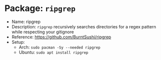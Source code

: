 # Package: `ripgrep`

- Name: ripgrep
- Description: `ripgrep` recursively searches directories for a regex pattern while respecting your gitignore
- Reference: https://github.com/BurntSushi/ripgrep
- Setup:
  - Arch: `sudo pacman -Sy --needed ripgrep`
  - Ubuntu: `sudo apt install ripgrep`

